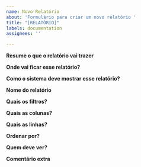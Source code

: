 ```yaml
---
name: Novo Relatório
about: 'Formulário para criar um novo relatório '
title: "[RELATÓRIO]"
labels: documentation
assignees: ''

---
```


**Resume o que o relatório vai trazer**

**Onde vai ficar esse relatório?**

**Como o sistema deve mostrar esse relatório?**

**Nome do relatório**

**Quais os filtros?**

**Quais as colunas?**

**Quais as linhas?**

**Ordenar por?**

**Quem deve ver?**

**Comentário extra**
